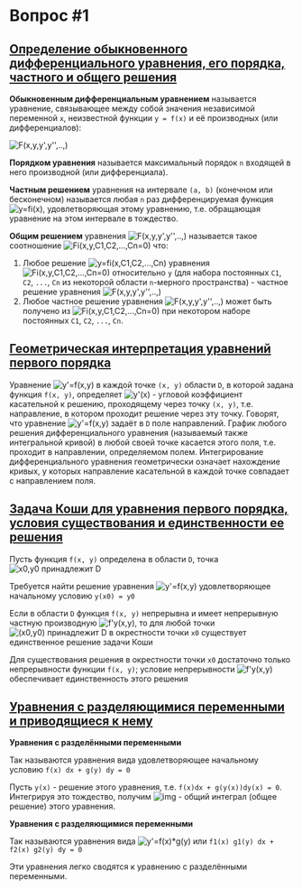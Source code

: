 # Вопрос #1

## [Определение обыкновенного дифференциального уравнения, его порядка, частного и общего решения](http://energy.bmstu.ru/gormath/mathan2s/du1/du11.htm)

**Обыкновенным дифференциальным уравнением** называется уравнение, связывающее между собой значения независимой переменной `x`, неизвестной функции `y = f(x)` и её производных (или дифференциалов):

![F(x,y,y',y'',..,)](http://energy.bmstu.ru/gormath/mathan2s/du1/Image1004.gif)

**Порядком уравнения** называется максимальный порядок `n` входящей в него производной (или дифференциала).

**Частным решением** уравнения на интервале `(a, b)` (конечном или бесконечном) называется любая `n` раз дифференцируемая функция ![y=fi(x)](http://energy.bmstu.ru/gormath/mathan2s/du1/Image1005.gif), удовлетворяющая этому уравнению, т.е. обращающая уравнение на этом интервале в тождество.

**Общим решением** уравнения ![F(x,y,y',y'',..,)](http://energy.bmstu.ru/gormath/mathan2s/du1/Image1004.gif) называется такое соотношение ![Fi(x,y,C1,C2,...,Cn=0)](http://energy.bmstu.ru/gormath/mathan2s/du1/Image1007.gif) что:

1. Любое решение ![y=fi(x,C1,C2,...,Cn)](http://energy.bmstu.ru/gormath/mathan2s/du1/Image1008.gif) уравнения ![Fi(x,y,C1,C2,...,Cn=0)](http://energy.bmstu.ru/gormath/mathan2s/du1/Image1007.gif) относительно `y` (для набора постоянных `C1`, `C2`, `...`, `Cn` из некоторой области `n`-мерного пространства) - частное решение уравнения ![F(x,y,y',y'',..,)](http://energy.bmstu.ru/gormath/mathan2s/du1/Image1004.gif)
2. Любое частное решение уравнения ![F(x,y,y',y'',..,)](http://energy.bmstu.ru/gormath/mathan2s/du1/Image1004.gif) может быть получено из ![Fi(x,y,C1,C2,...,Cn=0)](http://energy.bmstu.ru/gormath/mathan2s/du1/Image1007.gif) при некотором наборе постоянных `C1`, `C2`, `...`, `Cn`.

## [Геометрическая интерпретация уравнений первого порядка](http://energy.bmstu.ru/gormath/mathan2s/du1/du11.htm)

Уравнение ![y'=f(x,y)](http://energy.bmstu.ru/gormath/mathan2s/du1/Image1012.gif) в каждой точке `(x, y)` области `D`, в которой задана функция `f(x, y)`, определяет ![y'(x)](http://energy.bmstu.ru/gormath/mathan2s/du1/Image1016.gif) - угловой коэффициент касательной к решению, проходящему через точку `(x, y)`, т.е. направление, в котором проходит решение через эту точку. Говорят, что уравнение ![y'=f(x,y)](http://energy.bmstu.ru/gormath/mathan2s/du1/Image1012.gif) задаёт в `D` поле направлений. График любого решения дифференциального уравнения (называемый также интегральной кривой) в любой своей точке касается этого поля, т.е. проходит в направлении, определяемом полем. Интегрирование дифференциального уравнения геометрически означает нахождение кривых, у которых направление касательной в каждой точке совпадает с направлением поля.

## [Задача Коши для уравнения первого порядка, условия существования и единственности ее решения](http://energy.bmstu.ru/gormath/mathan2s/du1/du11.htm)

Пусть функция `f(x, y)` определена в области `D`, точка ![x0,y0 принадлежит D](http://energy.bmstu.ru/gormath/mathan2s/du1/Image1028.gif)

Требуется найти решение уравнения ![y'=f(x,y)](http://energy.bmstu.ru/gormath/mathan2s/du1/Image1012.gif) удовлетворяющее начальному условию `y(x0) = y0`

Если в области `D` функция `f(x, y)` непрерывна и имеет непрерывную частную производную ![f'y(x,y)](http://energy.bmstu.ru/gormath/mathan2s/du1/Image1031.gif), то для любой точки ![(x0,y0) принадлежит D](http://energy.bmstu.ru/gormath/mathan2s/du1/Image1028.gif) в окрестности точки `x0` существует единственное решение задачи Коши

Для существования решения в окрестности точки `x0` достаточно только непрерывности функции `f(x, y)`; условие непрерывности ![f'y(x,y)](http://energy.bmstu.ru/gormath/mathan2s/du1/Image1031.gif) обеспечивает единственность этого решения

## [Уравнения с разделяющимися переменными и приводящиеся к нему](http://energy.bmstu.ru/gormath/mathan2s/du1/du11.htm)

**Уравнения с разделёнными переменными**

Так называются уравнения вида удовлетворяющее начальному условию `f(x) dx + g(y) dy = 0`

Пусть `y(x)` - решение этого уравнения, т.е. `f(x)dx + g(y(x))dy(x) = 0`. Интегрируя это тождество, получим ![img](http://energy.bmstu.ru/gormath/mathan2s/du1/Image1032.gif) - общий интеграл (общее решение) этого уравнения.

**Уравнения с разделяющимися переменными**

Так называются уравнения вида ![y'=f(x)*g(y)](http://energy.bmstu.ru/gormath/mathan2s/du1/Image1036.gif) или `f1(x) g1(y) dx + f2(x) g2(y) dy = 0`

Эти уравнения легко сводятся к уравнению с разделёнными переменными.
